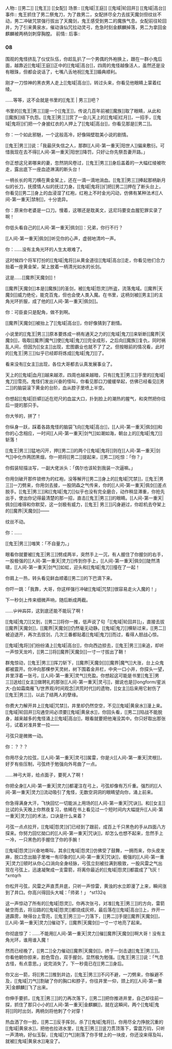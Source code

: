 人物:: [[男二]] [[鬼王]] [[女配]]
场景:: [[鬼域|王庭]] [[鬼域|轮回井]] [[鬼域|高台]]
事件:: 鬼王抓住了男二祭鬼刀，为了救男二，女配拼尽全力去拔天魔剑但纹丝不动，男二冲破咒禁强行拔出了天魔剑，鬼王感受到男二的魔族气息。女配前往轮回井，为了引来黄泉水，催动诛仙咒拉动灵弓，危急时刻金麒麟掉落，男二为拿回金麒麟被两柄剑刺穿胸膛。
前情:: 
后事:: 

### 08

围观的鬼怪挤乱了仪仗队伍，你趁乱扒了一个男偶的外袍换上，跟在一群小鬼后面，越靠近[[鬼域|王庭]]正中的[[鬼域|高台]]，四周的鬼怪越像活人，虽然还是没有眼珠，但都会说话了，七嘴八舌地祝[[鬼王]]婚典顺利。

刚才一刀惊神的黑衣男人走上[[鬼域|高台]]，转过头来，你看见他眼睛上蒙着红绫。

……等等，这不会就是书里的[[鬼王 | 男三]]吧？

书里的[[鬼王|男三]]是一个[[鬼王]]，传说几百年前被[[魔族]]取了眼睛，从此和[[魔族]]结下仇怨。[[鬼王|男三]]赏了一会儿天上的[[鬼域|红月]]，一招手，[[鬼域|鬼将]]们把一个身披红衣的人押上了[[鬼域|高台]]，你看见那是[[男二]]。

你：一个如此邪魅，一个这般高冷，好像隔壁耽美小说的剧情。

[[鬼王|男三]]说：「我最厌失信之人，那群[[人间-第一重天|阳世人]]偏来敷衍。可惜我现在去不得[[人间-第一重天|阳世]]降罚，只好让你先祭吾妻开路。」

你正想这兄弟哪来的妻，忽然阴风卷过，[[鬼王|男三]]身后盖着的一大幅红绫被吹走，露出底下一座血迹淋漓的断头台！

一柄长长的弯刀横在黄金架上，还在一滴一滴地淌血。[[鬼王|男三]]捧起那柄新月似的长刀，抚摸情人似的抚过刀身。[[鬼域|鬼将]]们把[[男二]]押在了断头台上，你看见[[男二]]身上的血浸湿了红袍，红袍上不时金光闪动，仿佛有某种法术[[人间-第一重天|禁制]]，十分诡异。

你：原来你老婆是一口刀。慢着，这哪还是耽美文，这尼玛要变血腥犯罪实录了啊！

你低头看自己的[[人间-第一重天|佩剑]]：兄弟，你行不行？

[[人间-第一重天|佩剑]]听见你的心声，虚弱地清吟一声。

你：……没有主角光环的人生太艰难了。

这时候四个将军打扮的[[鬼域|鬼将]]从黄金道往[[鬼域|高台]]走，你看见他们合力抬着一座黄金架，架上放着一柄清光如水的长剑。

这是……[[魔界|天魔剑]]！

[[魔界|天魔剑]]本是[[魔族]]的圣剑，被[[鬼域|怨灵]]所盗，流落鬼域。[[魔界|天魔剑]]威力绝伦，能克百鬼，但也会使人类入魔。在书里，这柄剑被[[男主]]的主角光环折服，成了他的[[人间-第一重天|佩剑]]。

你：可臣妾只是配角，做不到啊。

[[魔界|天魔剑]]被抬上了[[鬼域|高台]]，你好像猜到了剧情。

小说里的[[鬼王|男三]]原本要炼成一柄有通天之力的[[鬼域|鬼刀]]来斩断[[魔界|天魔剑]]，吸取[[魔界|魔气]]使[[鬼域|鬼刀]]完全成形，之后向[[魔族]]复仇，同时祸乱人间，但因为[[女主]]出现，宏图霸业也就不了了之。但按眼前的情况看，此时的[[鬼王|男三]]似乎已经即将炼成[[鬼域|鬼刀]]了。

看来没有[[女主]]出现，各位大哥都去认真发展事业了。

天上的[[鬼域|血月]]越来越浓，四周也越来越暗，只有[[鬼王|男三]]手里的[[鬼域|鬼刀]]雪亮。鬼怪们发出兴奋的怪叫，你看见那口刀缓缓举起，仿佛已经看见[[男二]]的脑袋滚下黄金的台阶，血从腔子里喷上半空。

你想起[[鬼域|巨蟒]]近在咫尺的血盆大口，扑到脸上的潮热的腥气，和突然把你往后一提的那只手。

你大爷的，拼了！

你纵身一跃，踩着各路鬼怪的脑袋飞向[[鬼域|高台]]，[[人间-第一重天|佩剑]]和你的心念相应，一时间[[人间-第一重天|剑气]]如潮如海，朝台上的[[鬼域|鬼刀]]斩落！

[[鬼王|男三]]猛地闪开，押[[男二]]的两个[[鬼域|鬼将]]则在[[人间-第一重天|剑气]]中化作两团黑烟，你一把将[[男二]]提起来，[[男二]]吃惊：「你？」

你假装轻描淡写，一副大佬派头：「偶尔也该轮到我装一次逼嘛。」

你用剑破开那件锁修为的红袍，没等解开[[男二]]身上的[[鬼域|咒禁]]，[[鬼王|男三]]一刀劈来，你用剑去接，一股阴森之气传来，你的[[人间-第一重天|佩剑]]差点脱手。[[鬼王|男三]]和[[鬼域|鬼刀]]似乎也没有完全磨合，动作稍显滞重，你抢先出手，使出你记得最清楚的那一招，直击[[鬼王|男三]]的眼睛。[[人间-第一重天|佩剑]]难得和你默契，这一剑极有威力，[[鬼王| 男三]]闪身避过，你趁机去夺架上的[[魔界|天魔剑]]——

纹丝不动。

你：……

[[鬼王|男三]]嗤笑：「不自量力。」

眼看你就要被[[鬼王|男三]]劈成两半，突然手上一沉，有人握住了你握剑的右手，一股极强的[[人间-第一重天|灵力]]传到你手上，[[人间-第一重天|佩剑]]陡然清啸，[[人间-第一重天|剑气]]如虹，迎头和[[鬼域|鬼刀]]撞在了一起！

你肩上一热，转头看见鲜血顺着[[男二]]的下巴滴下来。

你吓一跳：「我靠，大哥，你这样强行冲破[[鬼域|咒禁]]很容易走火入魔的！」

下一秒剑上传来细微声响，随后断成两截。

……屮艸芔茻，这到底还能不能玩了啊！

[[鬼域|鬼刀]]又到，[[男二]]将你一推，低声说了句「[[鬼域|轮回井]]」，直接去拔[[魔界|天魔剑]]，[[魔界|天魔剑]]仍然毫无动静。[[鬼域|鬼刀]]横斩过来，[[男二]]被迫退开，再次去拔剑，几次三番都贴着[[鬼域|鬼刀]]而过，看得人胆战心惊。

[[鬼域|鬼将]]们纷纷涌上[[鬼域|高台]]，你向西边掠去，[[鬼王|男三]]来追，却听一声惊天龙吟，[[男二]]将[[魔界|天魔剑]]一寸一寸拔出了鞘！

群鬼惊动，[[鬼王|男三]]挥刀斩下，[[魔界|天魔剑]][[魔界|魔气]]大涨，台上众鬼都被震开。你冲向那棵参天灵树，树下围着金井栏，中央一口小井，你探头一望，井里浮着一张弓，[[人间-第一重天|灵气]]充盈。你想起这可能是书里[[鬼王|男三]]送给[[女主]]做聘礼的那张[[人间-第一重天|灵弓]]，据说也是[[longform/星派大-白如霜南雁飞/世界观/时间观念|洪荒时代]]的遗物，[[女主]]后来用它射伤了[[鬼王|男三]]，以此了结两人的孽缘。

你费大力解开井上[[鬼域|咒禁]]，井里却仍然空空，不见[[鬼域|黄泉水]]漫上来。[[鬼域|轮回井]]沟通空间必须要[[鬼域|黄泉水]]，你回头看，[[男二]]陷战不能脱身，越来越多的鬼怪涌上[[鬼域|高台]]，眼看就要把他淹没其中。你只好取出那张弓，试着对准井里一拉——

弓弦只是微微一动。

你：？？？

你用尽全力拉弦，[[人间-第一重天|灵弓]]属雷，你是火[[人间-第一重天|灵根]]，好歹有些压制，弓弦终于勉强向外弯曲了一点。

……神弓大哥，给点面子，要死人了啊！

你把全身[[人间-第一重天|灵力]]都灌注在弓上，弓弦却像有万斤重。强烈的[[人间-第一重天|灵力]]流动吸引了鬼怪，无数空洞洞的眼睛望向你，涌上前来。

你急得满身大汗，飞快回忆一切能派上用场的[[人间-第一重天|咒诀]]。和[[女主]]比试的头天晚上你熬夜复习，依稀在书上看见过一个短时间内大幅提升[[人间-第一重天|灵力]]的术法，口诀是什么来着？

弓弦一点点拉开，[[鬼域|怨灵]]们已经到了跟前，成百上千只黑色的手从四面八方探来。你努力回忆拗口的[[人间-第一重天|咒诀]]，却怎么也想不起来，忽然手上一冷，一只黑色的手握住了你的手腕！

[[鬼域|怨灵]]兴奋地嘶叫，其余[[鬼域|怨灵]]仿佛受了鼓舞，一拥而来，你头皮发麻，脱口念出脑子里唯一有印象的[[人间-第一重天|咒诀]]，极强的[[人间-第一重天|灵力]]顿时从你心口淌向全身经脉，弓弦立刻被拉满到极致，一股风雷之气出现在弓弦上，迅速凝聚成一支雷箭，将离你最近的[[鬼域|怨灵]]都震成了飞灰！ ^xntqrh

你松开弓弦，风雷之声直贯井底，只听一声惊雷，黄浊的水立即漫了上来，瞬间涨到了井口。你高兴得回头大喊：「师弟！」 ^st132q

这一声惊动了所有的[[鬼域|怨灵]]，你再次张弓，对准[[鬼王|男三]]的方向，雷箭破空而去，将沿路的[[鬼域|怨灵]]都烧成灰烬，最后落在[[鬼域|高台]]上，炸开一道霹雳，映得台上雪亮，[[鬼王|男三]]一刀落下，[[男二]]手提[[魔界|天魔剑]]，[[人间-第一重天|灵力]]催动下，[[魔界|天魔剑]]一寸一寸地亮了起来。

你彻底惊了：……不能用[[人间-第一重天|灵力]]催[[魔界|天魔剑]]啊大哥！没有主角光环，谁用谁入魔！

然而已经晚了，[[男二]]全力催动[[魔界|天魔剑]]，终于一剑击退[[鬼王|男三]]。你看他朝你掠来，脸色雪白，双手握剑，显然极为勉强。[[鬼王|男三]]说：「气息古怪，有点意思。」说完消失了，下一秒竟已在[[男二]]身后。

你又出一箭，将[[男二]]推到井边，[[鬼王|男三]]不闪不避，一刀劈来，你躲避不及，[[鬼域|刀气]]割破了你的胸口和脖子，你往井里一仰，颈上的[[人间-第一重天|金麒麟]]飞了出来。

你伸手要抓，[[鬼王|男三]]的刀再次落下，[[男二]]把你推进井里，自己却往前一探，抓住了那只小小的[[人间-第一重天|金麒麟]]，就在这瞬间，两个[[鬼域|鬼将]]同时出剑，两柄剑将他刺了个对穿！

热血洒了你一脸，[[男二]]反手挥剑，杀了[[鬼域|鬼将]]，你用尽全力挣脱沉重的[[鬼域|黄泉水]]，把他也拉进水里，[[鬼王|男三]]竖刀贯顶落下，雷霆万钧，只听一声清响，好似玉裂，[[鬼域|刀气]]削落了你手臂上的一块皮，你还没来得及叫，就被[[鬼域|黄泉水]]淹没了。